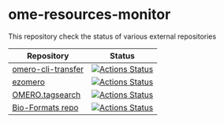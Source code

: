 # ome-resources-monitor

This repository check the status of various external repositories

Repository | Status
-----------| ------
[omero-cli-transfer](https://github.com/ome/omero-cli-transfer) | [![Actions Status](https://github.com/jburel/ome-resources-monitor/workflows/CLI-transfer/badge.svg)](https://github.com/jburel/ome-resources-monitor/actions)
[ezomero](https://github.com/TheJacksonLaboratory/ezomero.git) | [![Actions Status](https://github.com/jburel/ome-resources-monitor/workflows/Ezomero/badge.svg)](https://github.com/jburel/ome-resources-monitor/actions)
[OMERO.tagsearch](https://github.com/German-BioImaging/omero-tagsearch.git) | [![Actions Status](https://github.com/jburel/ome-resources-monitor/workflows/Tag-search/badge.svg)](https://github.com/jburel/ome-resources-monitor/actions)
[Bio-Formats repo](https://github.com/ome/bio-formats.git) | [![Actions Status](https://github.com/jburel/ome-resources-monitor/workflows/Bio-formats-repo/badge.svg)](https://github.com/jburel/ome-resources-monitor/actions)